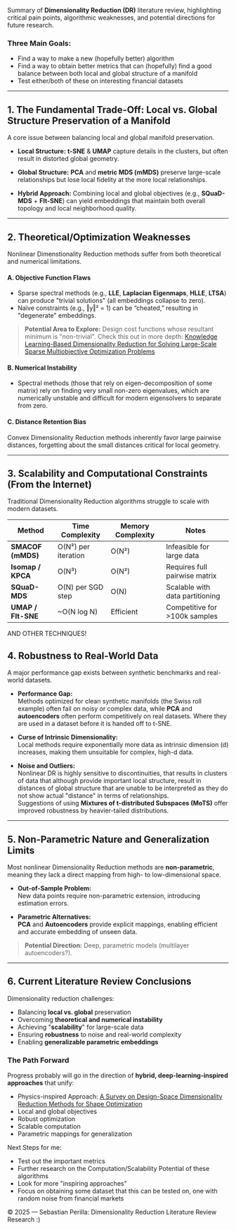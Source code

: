 
Summary of **Dimensionality Reduction (DR)**  literature review, highlighting critical pain points, algorithmic weaknesses, and potential directions for future research.

### Three Main Goals:
- Find a way to make a new (hopefully better) algorithm
- Find a way to obtain better metrics that can (hopefully) find a good balance between both local and global structure of a manifold
- Test either/both of these on interesting financial datasets

---

## 1. The Fundamental Trade-Off: Local vs. Global Structure Preservation of a Manifold

A core issue between balancing local and global manifold preservation.

- **Local Structure:** **t-SNE** &  **UMAP** capture details in the clusters, but often result in distorted global geometry.

- **Global Structure:**  **PCA** and **metric MDS (mMDS)** preserve large-scale relationships but lose local fidelity at the more local relationships.

- **Hybrid Approach:** Combining local and global objectives (e.g., **SQuaD-MDS** + **FIt-SNE**) can yield embeddings that maintain both overall topology and local neighborhood quality.

---

## 2. Theoretical/Optimization Weaknesses

Nonlinear Dimenstionality Reduction methods suffer from both theoretical and numerical limitations.

#### A. Objective Function Flaws
- Sparse spectral methods (e.g., **LLE**, **Laplacian Eigenmaps**, **HLLE**, **LTSA**) can produce "trivial solutions" (all embeddings collapse to zero).  
- Naïve constraints (e.g., ‖y‖² = 1) can be “cheated,” resulting in "degenerate" embeddings.

> **Potential Area to Explore:** Design cost functions whose resultant minimum is "non-trivial". Check this out in more depth: [Knowledge Learning-Based Dimensionality Reduction for Solving Large-Scale Sparse Multiobjective Optimization Problems](https://ieeexplore.ieee.org/abstract/document/10969804)

#### B. Numerical Instability
- Spectral methods (those that rely on eigen-decomposition of some matrix) rely on finding very small non-zero eigenvalues, which are numerically unstable and difficult for modern eigensolvers to separate from zero.

#### C. Distance Retention Bias
Convex Dimensionality Reduction methods inherently favor large pairwise distances, forgetting about the small distances critical for local geometry.

---

## 3. Scalability and Computational Constraints (From the Internet)

Traditional Dimensionality Reduction algorithms struggle to scale with modern datasets.

| Method | Time Complexity | Memory Complexity | Notes |
|--------|----------------|------------------|-------|
| **SMACOF (mMDS)** | O(N²) per iteration | O(N²) | Infeasible for large data |
| **Isomap / KPCA** | O(N³) | O(N²) | Requires full pairwise matrix |
| **SQuaD-MDS** | O(N) per SGD step | O(N) | Scalable with data partitioning |
| **UMAP / FIt-SNE** | ~O(N log N) | Efficient | Competitive for >100k samples |
AND OTHER TECHNIQUES!
## 4. Robustness to Real-World Data

A major performance gap exists between synthetic benchmarks and real-world datasets.

- **Performance Gap:**  
  Methods optimized for clean synthetic manifolds (the Swiss roll example) often fail on noisy or complex data, while **PCA** and **autoencoders** often perform competitively on real datasets. Where they are used in a dataset before it is handed off to t-SNE.

- **Curse of Intrinsic Dimensionality:**  
  Local methods require exponentially more data as intrinsic dimension (d) increases, making them unsuitable for complex, high-d data.

- **Noise and Outliers:**  
  Nonlinear DR is highly sensitive to discontinuities, that results in clusters of data that although provide important local structure, result in distances of global structure that are unable to be interpreted as they do not show actual "distance" in terms of relationships.     
  Suggestions of using **Mixtures of t-distributed Subspaces (MoTS)** offer improved robustness by heavier-tailed distributions.

---

## 5. Non-Parametric Nature and Generalization Limits

Most nonlinear Dimensionality Reduction methods are **non-parametric**, meaning they lack a direct mapping from high- to low-dimensional space.

- **Out-of-Sample Problem:**  
  New data points require non-parametric extension, introducing estimation errors.

- **Parametric Alternatives:**  
  **PCA** and **Autoencoders** provide explicit mappings, enabling efficient and accurate embedding of unseen data.

> **Potential Direction:** Deep, parametric models (multilayer autoencoders?).

---

## 6. Current Literature Review Conclusions

Dimensionality reduction challenges:
- Balancing **local vs. global** preservation  
- Overcoming **theoretical and numerical instability**  
- Achieving "**scalability**" for large-scale data  
- Ensuring **robustness** to noise and real-world complexity  
- Enabling **generalizable parametric embeddings**

### The Path Forward
Progress probably will go in the direction of **hybrid, deep-learning-inspired approaches** that unify:
- Physics-inspired Approach: [A Survey on Design-Space Dimensionality Reduction Methods for Shape Optimization](https://link.springer.com/article/10.1007/s11831-025-10349-x)
- Local and global objectives  
- Robust optimization  
- Scalable computation  
- Parametric mappings for generalization  

Next Steps for me:
- Test out the important metrics
- Further research on the Computation/Scalability Potential of these algorithms
- Look for more "inspiring approaches"
- Focus on obtaining some dataset that this can be tested on, one with random noise from financial markets

© 2025 — Sebastian Perilla: Dimensionality Reduction Literature Review Research :)
